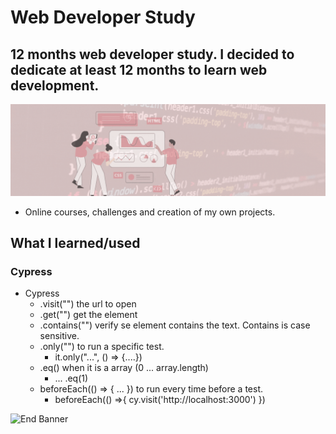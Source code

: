 # Web Developer Study
## 12 months web developer study. I decided to dedicate at least 12 months to learn web development.

![Begin Banner](/Documentation/top-1200x350.gif)

* Online courses, challenges and creation of my own projects.

## What I learned/used 
### Cypress 
* Cypress
    * .visit("") the url to open
    * .get("") get the element
    * .contains("") verify se element contains the text. Contains is case sensitive.
    * .only("") to run a specific test. 
        * it.only("...", () => {....})
    * .eq() when it is a array (0 ... array.length)
        * ... .eq(1)
    * beforeEach(() => { ... }) to run every time before a test.
        *  beforeEach(() =>{ cy.visit('http://localhost:3000') })
        



   

![End Banner](/Documentation/botton-1200x350.gif)